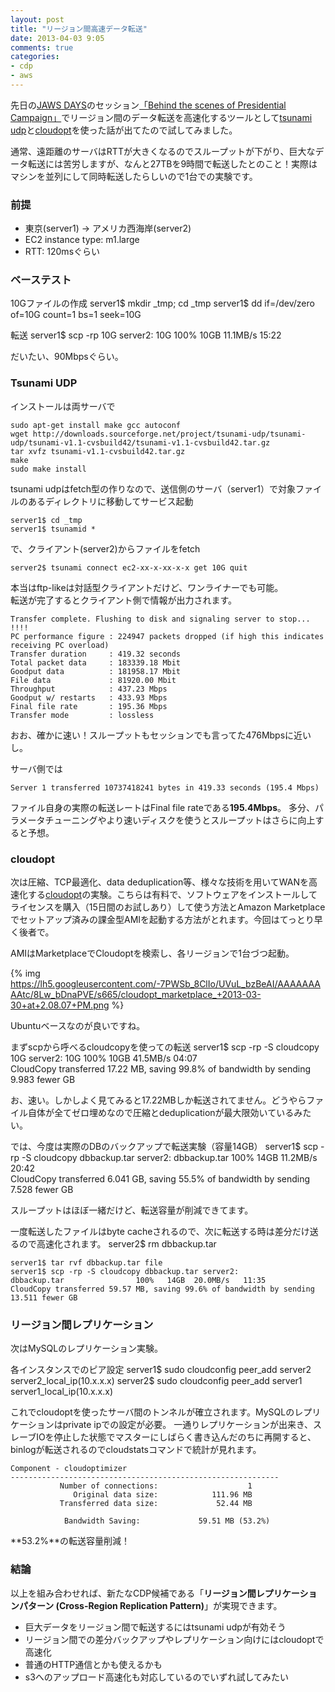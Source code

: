 ```yaml
---
layout: post
title: "リージョン間高速データ転送"
date: 2013-04-03 9:05
comments: true
categories: 
- cdp
- aws
---
```


[tsunami-udp-link]: http://tsunami-udp.sourceforge.net
[cloudopt-link]: http://www.cloudopt.com

先日の[JAWS DAYS](http://jaws-ug.jp/jawsdays2013/)のセッション[「Behind the scenes of Presidential Campaign」](http://www.publickey1.jp/blog/13/obama_for_america.html)でリージョン間のデータ転送を高速化するツールとして[tsunami udp][tsunami-udp-link]と[cloudopt][cloudopt-link]を使った話が出てたので試してみました。

通常、遠距離のサーバはRTTが大きくなるのでスループットが下がり、巨大なデータ転送には苦労しますが、なんと27TBを9時間で転送したとのこと！実際はマシンを並列にして同時転送したらしいので1台での実験です。

### 前提 ###

- 東京(server1) -> アメリカ西海岸(server2)
- EC2 instance type: m1.large
- RTT: 120msぐらい

### ベーステスト ###

10Gファイルの作成
	server1$ mkdir _tmp; cd _tmp
	server1$ dd if=/dev/zero of=10G count=1 bs=1 seek=10G

転送
	server1$ scp -rp 10G server2:
	10G		100%   10GB  11.1MB/s   15:22


だいたい、90Mbpsぐらい。

### Tsunami UDP ###

インストールは両サーバで

	sudo apt-get install make gcc autoconf
	wget http://downloads.sourceforge.net/project/tsunami-udp/tsunami-udp/tsunami-v1.1-cvsbuild42/tsunami-v1.1-cvsbuild42.tar.gz
	tar xvfz tsunami-v1.1-cvsbuild42.tar.gz
	make
	sudo make install

tsunami udpはfetch型の作りなので、送信側のサーバ（server1）で対象ファイルのあるディレクトリに移動してサービス起動

	server1$ cd _tmp
	server1$ tsunamid *

で、クライアント(server2)からファイルをfetch

	server2$ tsunami connect ec2-xx-x-xx-x-x get 10G quit

本当はftp-likeは対話型クライアントだけど、ワンライナーでも可能。	
転送が完了するとクライアント側で情報が出力されます。

	Transfer complete. Flushing to disk and signaling server to stop...
	!!!!
	PC performance figure : 224947 packets dropped (if high this indicates receiving PC overload)
	Transfer duration     : 419.32 seconds
	Total packet data     : 183339.18 Mbit
	Goodput data          : 181958.17 Mbit
	File data             : 81920.00 Mbit
	Throughput            : 437.23 Mbps
	Goodput w/ restarts   : 433.93 Mbps
	Final file rate       : 195.36 Mbps
	Transfer mode         : lossless

おお、確かに速い！スループットもセッションでも言ってた476Mbpsに近いし。

サーバ側では

	Server 1 transferred 10737418241 bytes in 419.33 seconds (195.4 Mbps)


ファイル自身の実際の転送レートはFinal file rateである**195.4Mbps**。
多分、パラメータチューニングやより速いディスクを使うとスループットはさらに向上すると予想。

### cloudopt ###

次は圧縮、TCP最適化、data deduplication等、様々な技術を用いてWANを高速化する[cloudopt][cloudopt-link]の実験。こちらは有料で、ソフトウェアをインストールしてライセンスを購入（15日間のお試しあり）して使う方法とAmazon Marketplaceでセットアップ済みの課金型AMIを起動する方法がとれます。今回はてっとり早く後者で。

AMIはMarketplaceでCloudoptを検索し、各リージョンで1台づつ起動。

{% img https://lh5.googleusercontent.com/-7PWSb_8ClIo/UVuL_bzBeAI/AAAAAAAAAtc/8Lw_bDnaPVE/s665/cloudopt_marketplace_+2013-03-30+at+2.08.07+PM.png %}

Ubuntuベースなのが良いですね。

まずscpから呼べるcloudcopyを使っての転送
	server1$ scp -rp -S cloudcopy 10G server2:
	10G					100%   10GB  41.5MB/s   04:07     
	CloudCopy transferred 17.22 MB, saving 99.8% of bandwidth by sending 9.983 fewer GB 

お、速い。しかしよく見てみると17.22MBしか転送されてません。どうやらファイル自体が全てゼロ埋めなので圧縮とdeduplicationが最大限効いているみたい。

では、今度は実際のDBのバックアップで転送実験（容量14GB）
	server1$ scp -rp -S cloudcopy dbbackup.tar server2:
	dbbackup.tar				100%   14GB  11.2MB/s   20:42   
	CloudCopy transferred 6.041 GB, saving 55.5% of bandwidth by sending 7.528 fewer GB

スループットはほぼ一緒だけど、転送容量が削減できてます。

一度転送したファイルはbyte cacheされるので、次に転送する時は差分だけ送るので高速化されます。
	server2$ rm dbbackup.tar 

	server1$ tar rvf dbbackup.tar file
	server1$ scp -rp -S cloudcopy dbbackup.tar server2:
	dbbackup.tar				100%   14GB  20.0MB/s   11:35  
	CloudCopy transferred 59.57 MB, saving 99.6% of bandwidth by sending 13.511 fewer GB

	
### リージョン間レプリケーション ###

次はMySQLのレプリケーション実験。

各インスタンスでのピア設定
	server1$ sudo cloudconfig peer_add server2 server2_local_ip(10.x.x.x)
	server2$ sudo cloudconfig peer_add server1 server1_local_ip(10.x.x.x)

これでcloudoptを使ったサーバ間のトンネルが確立されます。MySQLのレプリケーションはprivate ipでの設定が必要。
一通りレプリケーションが出来き、スレーブIOを停止した状態でマスターにしばらく書き込んだのちに再開すると、binlogが転送されるのでcloudstatsコマンドで統計が見れます。

	Component - cloudoptimizer
	------------------------------------------------------------
	           Number of connections:                    1
	              Original data size:            111.96 MB
	           Transferred data size:             52.44 MB
	
                Bandwidth Saving:             59.51 MB (53.2%)

**53.2%**の転送容量削減！

### 結論 ###

以上を組み合わせれば、新たなCDP候補である「**リージョン間レプリケーションパターン (Cross-Region Replication Pattern)**」が実現できます。

- 巨大データをリージョン間で転送するにはtsunami udpが有効そう
- リージョン間での差分バックアップやレプリケーション向けにはcloudoptで高速化
- 普通のHTTP通信とかも使えるかも
- s3へのアップロード高速化も対応しているのでいずれ試してみたい


